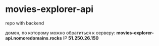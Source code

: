 # movies-explorer-api

repo with backend

домен, по которому можно обратиться к серверу: **movies-explorer-api.nomoredomains.rocks**
IP **51.250.26.150**
